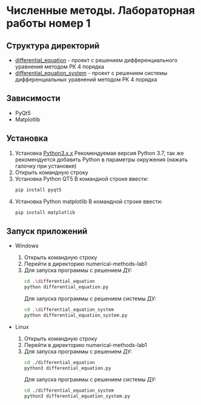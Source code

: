 # Численные методы. Лабораторная работы номер 1

## Структура директорий

- [differential_equation](differential_equation) - проект с решением дифференциального уравнения методом РК 4 порядка
- [differential_equation_system](differential_equation_system) - проект с решением системы дифференциальных уравнений методом РК 4 порядка

## Зависимости
- PyQt5
- Matplotlib

## Установка

1. Установка [Python3.x.x](http://www.python.org/downloads/)
   Рекомендуемая версия Python 3.7, так же рекомендуется добавить Python в параметры окружения (нажать галочку при установке)
2. Открыть командную строку
3. Установка Python QT5
   В командной строке ввести:
   ```bash
   pip install pyqt5
   ```
4. Установка Python matplotlib
   В командной строке ввести:
   ```bash
   pip install matplotlib
   ```
 ## Запуск приложений

- Windows
    1. Открыть командную строку
    2. Перейти в директорию numerical-methods-lab1
    3. Для запуска программы с решением ДУ:
        ```bash
        cd .\differential_equation
        python differential_equation.py
        ```
       Для запуска программы с решением системы ДУ:
        ```bash
        cd .\differential_equation_system
        python differential_equation_system.py
        ```

- Linux
    1. Открыть командную строку
    2. Перейти в директорию numerical-methods-lab1
    3. Для запуска программы с решением ДУ:
        ```bash
        cd ./differential_equation
        python3 differential_equation.py
        ```
       Для запуска программы с решением системы ДУ:
        ```bash
        cd ./differential_equation_system
        python3 differential_equation_system.py
        ```

